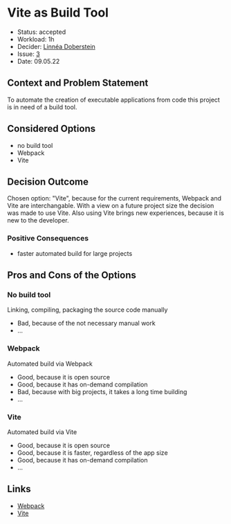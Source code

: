# Vite as Build Tool

* Status: accepted
* Workload: 1h
* Decider: [Linnéa Doberstein](https://github.com/Moosgloeckchen)
* Issue: [3](https://github.com/mi-classroom/mi-web-technologien-beiboot-ss2022-Moosgloeckchen/issues/3)
* Date: 09.05.22

## Context and Problem Statement

To automate the creation of executable applications from code this project is in need of a build tool.

## Considered Options

* no build tool
* Webpack
* Vite

## Decision Outcome

Chosen option: "Vite", because for the current requirements, Webpack and Vite are interchangable. With a view on a future project size the decision was made to use Vite. Also using Vite brings new experiences, because it is new to the developer.

### Positive Consequences <!-- optional -->

* faster automated build for large projects


## Pros and Cons of the Options <!-- optional -->

### No build tool

Linking, compiling, packaging the source code manually  <!-- optional -->

* Bad, because of the not necessary manual work
* … <!-- numbers of pros and cons can vary -->

### Webpack

Automated build via Webpack

* Good, because it is open source
* Good, because it has on-demand compilation
* Bad, because with big projects, it takes a long time building
* … <!-- numbers of pros and cons can vary -->

### Vite

Automated build via Vite

* Good, because it is open source
* Good, because it is faster, regardless of the app size
* Good, because it has on-demand compilation
* … <!-- numbers of pros and cons can vary -->

## Links <!-- optional -->

* [Webpack](https://webpack.js.org/)
* [Vite](https://vitejs.dev/)